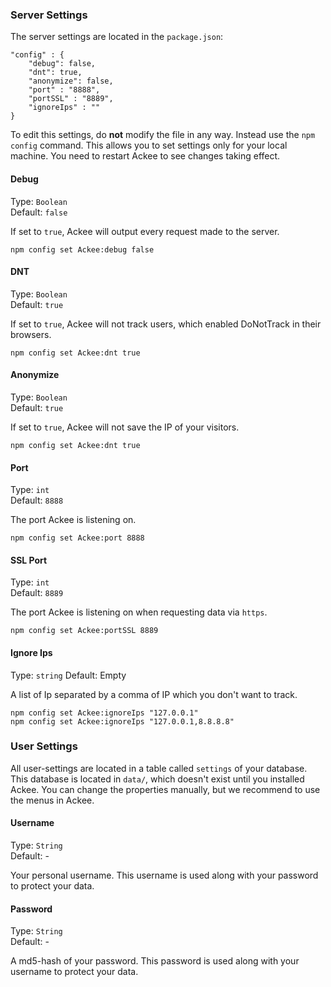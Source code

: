 ### Server Settings

The server settings are located in the `package.json`:

	"config" : {
		"debug": false,
		"dnt": true,
		"anonymize": false,
		"port" : "8888",
		"portSSL" : "8889",
		"ignoreIps" : ""
	}
	
To edit this settings, do **not** modify the file in any way. Instead use the `npm config` command. This allows you to set settings only for your local machine. You need to restart Ackee to see changes taking effect.

#### Debug

Type: `Boolean`  
Default: `false`

If set to `true`, Ackee will output every request made to the server.

	npm config set Ackee:debug false
	
#### DNT

Type: `Boolean`  
Default: `true`

If set to `true`, Ackee will not track users, which enabled DoNotTrack in their browsers.

	npm config set Ackee:dnt true
	
#### Anonymize

Type: `Boolean`  
Default: `true`

If set to `true`, Ackee will not save the IP of your visitors.

	npm config set Ackee:dnt true

#### Port

Type: `int`  
Default: `8888`

The port Ackee is listening on.

	npm config set Ackee:port 8888
	
#### SSL Port

Type: `int`  
Default: `8889`

The port Ackee is listening on when requesting data via `https`.

	npm config set Ackee:portSSL 8889

#### Ignore Ips
Type: `string`
Default: Empty

A list of Ip separated by a comma of IP which you don't want to track.
	
	npm config set Ackee:ignoreIps "127.0.0.1"
	npm config set Ackee:ignoreIps "127.0.0.1,8.8.8.8"


### User Settings

All user-settings are located in a table called `settings` of your database. This database is located in `data/`, which doesn't exist until you installed Ackee. You can change the properties manually, but we recommend to use the menus in Ackee.

#### Username

Type: `String`  
Default: -

Your personal username. This username is used along with your password to protect your data.

#### Password

Type: `String`  
Default: -

A md5-hash of your password. This password is used along with your username to protect your data.
